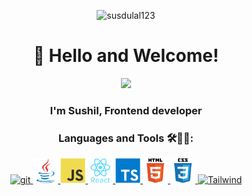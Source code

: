 <p title="visitCounter" align="center"> 
  <img alt="susdulal123" src="https://komarev.com/ghpvc/?username=susdulal123&label=Profile%20views&color=0e75b6&style=flat"/>
</p>

<h1 align="center">🤗 Hello and Welcome!</h1>

<p title="gif" align="center">
  <img src="https://github.com/susdulal123/susdulal123/assets/170832348/a2174b49-f115-4c91-b2f7-3f41fc15bd76"/>
</p>

<h3 align="center">I'm Sushil, Frontend developer</h3>

<!-- <h3 align="center">Find me in:</h3>
<p align="center">
  <a title ="Instagram" href="https://instagram.com/sdstudio420" target="blank">
    <img src="https://img.shields.io/badge/Instagram-E4405F?style=for-the-badge&logo=instagram&logoColor=white" alt="sdstudio420" height="30" width="70"/>
  </a>
  <a title ="Github" href="https://github.com/sdulal123" target="blank">
    <img src="https://img.shields.io/badge/GitHub-100000?style=for-the-badge&logo=github&logoColor=white" height="30" width="70"/>
  </a>
  <a title ="LinkedIn" href="https://linkedin.com/in/sushildulal123" target="blank">
    <img src="https://img.shields.io/badge/LinkedIn-0077B5?style=for-the-badge&logo=linkedin&logoColor=white" alt="sushildulal123" height="30" width="70"/>
  </a>
</p> -->

<h3 align="center">Languages and Tools 🛠👨‍💻:</h3>
<p align="center">
  <a title ="Git" href="https://git-scm.com/" target="_blank" rel="noreferrer"> 
    <img height="40" width="40" alt="git" src="https://www.vectorlogo.zone/logos/git-scm/git-scm-icon.svg"/> 
  </a>
  <a title ="Java" href="https://www.java.com" target="_blank" rel="noreferrer"> 
    <img width="40" height="40" alt="Java" src="https://raw.githubusercontent.com/devicons/devicon/master/icons/java/java-original.svg"/> 
  </a>
  <a title ="JavaScript" href="https://developer.mozilla.org/en-US/docs/Web/JavaScript" target="_blank" rel="noreferrer"> 
    <img height="40" width="40" alt="JavaScript" src="https://raw.githubusercontent.com/devicons/devicon/master/icons/javascript/javascript-original.svg"/> 
  </a>
  <a title ="React" href="https://reactjs.org/" target="_blank" rel="noreferrer"> 
    <img height="40" width="40" alt="react" src="https://raw.githubusercontent.com/devicons/devicon/master/icons/react/react-original-wordmark.svg"/> 
  </a>
  <a title ="TypeScript" href="https://www.typescriptlang.org/" target="_blank" rel="noreferrer"> 
    <img height="40" width="40" alt="TypeScript" src="https://raw.githubusercontent.com/devicons/devicon/master/icons/typescript/typescript-original.svg"/> 
  </a>
  <a title ="HTML5" href="https://www.w3.org/html/" target="_blank" rel="noreferrer"> 
    <img height="40" width="40" alt="HTML5" src="https://raw.githubusercontent.com/devicons/devicon/master/icons/html5/html5-original-wordmark.svg"/> 
  </a>
   <a title ="CSS" href="https://www.w3schools.com/css/" target="_blank" rel="noreferrer"> 
    <img height="40" width="40" alt="CSS3" src="https://raw.githubusercontent.com/devicons/devicon/master/icons/css3/css3-original-wordmark.svg"/> 
  </a>
   <a title ="Tailwind" href="https://tailwindcss.com/" target="_blank" rel="noreferrer"> 
    <img height="40" width="40" alt="Tailwind" src="https://www.vectorlogo.zone/logos/tailwindcss/tailwindcss-icon.svg"/> 
  </a>
</p>


